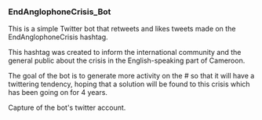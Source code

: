 ### EndAnglophoneCrisis_Bot

This is a simple Twitter bot that retweets and likes tweets made on the EndAnglophoneCrisis hashtag.

This hashtag was created to inform the international community and the general public about the crisis in the English-speaking part of Cameroon.

The goal of the bot is to generate more activity on the # so that it will have a twittering tendency, hoping that a solution will be found to this crisis which has been going on for 4 years.

Capture of the bot's twitter account.
